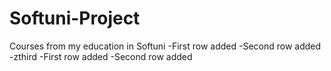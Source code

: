 # Softuni-Project
Courses from my education in Softuni
-First row added
-Second row added
-zthird
-First row added
-Second row added
